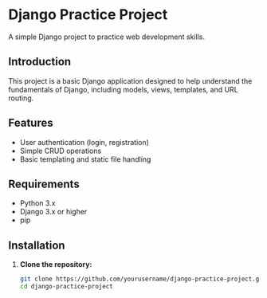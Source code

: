 # Django Practice Project

A simple Django project to practice web development skills.

## Introduction

This project is a basic Django application designed to help understand the fundamentals of Django, including models, views, templates, and URL routing.

## Features

- User authentication (login, registration)
- Simple CRUD operations
- Basic templating and static file handling

## Requirements

- Python 3.x
- Django 3.x or higher
- pip

## Installation

1. **Clone the repository:**
   ```bash
   git clone https://github.com/yourusername/django-practice-project.git
   cd django-practice-project
